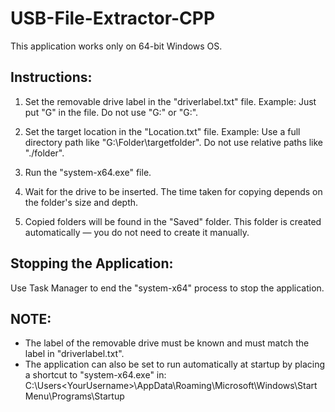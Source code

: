 # USB-File-Extractor-CPP

This application works only on 64-bit Windows OS.



Instructions:
------------

1) Set the removable drive label in the "driverlabel.txt" file.
   Example: Just put "G" in the file. Do not use "G:" or "G:\".

2) Set the target location in the "Location.txt" file.
   Example: Use a full directory path like "G:\Folder\targetfolder\".
   Do not use relative paths like "./folder".

3) Run the "system-x64.exe" file.

4) Wait for the drive to be inserted.
   The time taken for copying depends on the folder's size and depth.

5) Copied folders will be found in the "Saved" folder.
   This folder is created automatically — you do not need to create it manually.



Stopping the Application:
------------------------

Use Task Manager to end the "system-x64" process to stop the application.



NOTE:
----

- The label of the removable drive must be known and must match the label in "driverlabel.txt".
- The application can also be set to run automatically at startup by placing a shortcut to "system-x64.exe" in:
  C:\Users\<YourUsername>\AppData\Roaming\Microsoft\Windows\Start Menu\Programs\Startup
